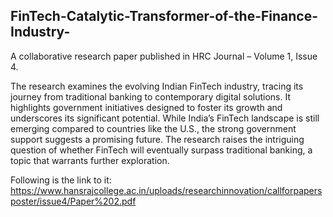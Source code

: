 ## FinTech-Catalytic-Transformer-of-the-Finance-Industry-
A collaborative research paper published in HRC Journal – Volume 1, Issue 4.

The research examines the evolving Indian FinTech industry, tracing its journey from traditional banking to contemporary digital solutions. It highlights government initiatives designed to foster its growth and underscores its significant potential. While India’s FinTech landscape is still emerging compared to countries like the U.S., the strong government support suggests a promising future. The research raises the intriguing question of whether FinTech will eventually surpass traditional banking, a topic that warrants further exploration.

Following is the link to it: https://www.hansrajcollege.ac.in/uploads/researchinnovation/callforpapersposter/issue4/Paper%202.pdf 
